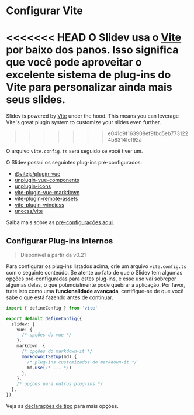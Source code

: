 # Configurar Vite

<Environment type="node" />

<<<<<<< HEAD
O Slidev usa o [Vite](http://vitejs.dev/) por baixo dos panos. Isso significa que você pode aproveitar o excelente sistema de plug-ins do Vite para personalizar ainda mais seus slides.
=======
Slidev is powered by [Vite](https://vitejs.dev/) under the hood. This means you can leverage Vite's great plugin system to customize your slides even further.
>>>>>>> e041d9f163908ef9fbd5eb7731224b8314fef92a

O arquivo `vite.config.ts` será seguido se você tiver um.

O Slidev possui os seguintes plug-ins pré-configurados:

- [@vitejs/plugin-vue](https://github.com/vitejs/vite/tree/main/packages/plugin-vue)
- [unplugin-vue-components](https://github.com/antfu/unplugin-vue-components)
- [unplugin-icons](https://github.com/antfu/unplugin-icons)
- [vite-plugin-vue-markdown](https://github.com/antfu/vite-plugin-vue-markdown)
- [vite-plugin-remote-assets](https://github.com/antfu/vite-plugin-remote-assets)
- [vite-plugin-windicss](https://github.com/windicss/vite-plugin-windicss)
- [unocss/vite](https://github.com/unocss/unocss/tree/main/packages/vite)

Saiba mais sobre as [pré-configurações aqui](https://github.com/slidevjs/slidev/blob/main/packages/slidev/node/plugins/preset.ts).

## Configurar Plug-ins Internos

> Disponível a partir da v0.21

Para configurar os plug-ins listados acima, crie um arquivo `vite.config.ts` com o seguinte conteúdo. Se atente ao fato de que o Slidev tem algumas opções pré-configuradas para estes plug-ins, e esse uso vai sobrepor algumas delas, o que potencialmente pode quebrar a aplicação. Por favor, trate isto como uma **funcionalidade avançada**, certifique-se de que você sabe o que está fazendo antes de continuar.

```ts
import { defineConfig } from 'vite'

export default defineConfig({
  slidev: {
    vue: {
      /* opções do vue */
    },
    markdown: {
      /* opções do markdown-it */
      markdownItSetup(md) {
        /* plug-ins customizados do markdown-it */
        md.use(/* ... */)
      },
    },
    /* opções para outros plug-ins */
  },
})
```

Veja as [declarações de tipo](https://github.com/slidevjs/slidev/blob/main/packages/slidev/node/options.ts#L50) para mais opções.
